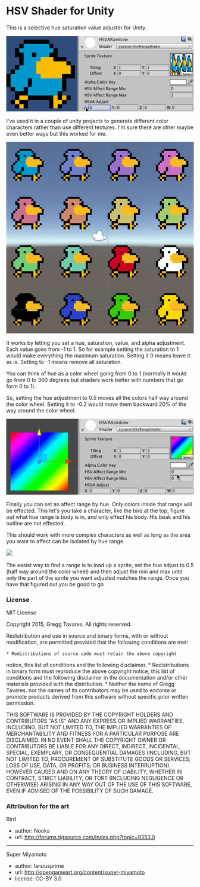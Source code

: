 HSV Shader for Unity
====================

This is a selective hue saturation value adjuster for Unity.

<img src="images/hsva-bird.gif" />

I've used it in a couple of unity projects to generate different color
characters rather than use different textures. I'm sure there are other
maybe even better ways but this worked for me.

<img src="images/birds.png" width="614" height="512" />

It works by letting you set a hue, saturation, value, and alpha
adjustment. Each value goes from -1 to 1. So for example setting
the saturation to 1 would make everything the maximum saturation.
Setting it 0 means leave it as is. Setting to -1 means remove
all saturation.

You can think of hue as a color wheel going from 0 to 1 (normally it would go from 0 to 360 degrees but
shaders work better with numbers that go form 0 to 1).

So, setting the hue adjustment to 0.5 moves all the colors half way around the color wheel. Setting it
to -0.2 would move them backward 20% of the way around the color wheel.

<img src="images/hsva-rainbow.gif" />

Finally you can set an affect range by hue. Only colors inside that range will be effected.
This let's you take a character, like the bird at the top, figure out what hue range is body
is in, and only effect his body. His beak and his outline are not effected.

This should work with more complex characters as well as long as the area you want to affect
can be isolated by hue range.

<img src="images/hsva-miyamono.gif" />

The easist way to find a range is to load up a sprite, set the hue adjust to 0.5 (half way around
the color wheel) and then adjust the min and max until only the part of the sprite you want
adjusted matches the range. Once you have that figured out you be good to go

### License

MIT License

Copyright 2015, Gregg Tavares.
All rights reserved.

Redistribution and use in source and binary forms, with or without
modification, are permitted provided that the following conditions are
met:

    * Redistributions of source code must retain the above copyright
notice, this list of conditions and the following disclaimer.
    * Redistributions in binary form must reproduce the above
copyright notice, this list of conditions and the following disclaimer
in the documentation and/or other materials provided with the
distribution.
    * Neither the name of Gregg Tavares. nor the names of its
contributors may be used to endorse or promote products derived from
this software without specific prior written permission.

THIS SOFTWARE IS PROVIDED BY THE COPYRIGHT HOLDERS AND CONTRIBUTORS
"AS IS" AND ANY EXPRESS OR IMPLIED WARRANTIES, INCLUDING, BUT NOT
LIMITED TO, THE IMPLIED WARRANTIES OF MERCHANTABILITY AND FITNESS FOR
A PARTICULAR PURPOSE ARE DISCLAIMED. IN NO EVENT SHALL THE COPYRIGHT
OWNER OR CONTRIBUTORS BE LIABLE FOR ANY DIRECT, INDIRECT, INCIDENTAL,
SPECIAL, EXEMPLARY, OR CONSEQUENTIAL DAMAGES (INCLUDING, BUT NOT
LIMITED TO, PROCUREMENT OF SUBSTITUTE GOODS OR SERVICES; LOSS OF USE,
DATA, OR PROFITS; OR BUSINESS INTERRUPTION) HOWEVER CAUSED AND ON ANY
THEORY OF LIABILITY, WHETHER IN CONTRACT, STRICT LIABILITY, OR TORT
(INCLUDING NEGLIGENCE OR OTHERWISE) ARISING IN ANY WAY OUT OF THE USE
OF THIS SOFTWARE, EVEN IF ADVISED OF THE POSSIBILITY OF SUCH DAMAGE.

### Attribution for the art

Bird

*   author: Nooks
*   url: http://forums.tigsource.com/index.php?topic=9353.0

---
Super Miyamoto

*   author: larsiusprime
*   url: http://opengameart.org/content/super-miyamoto
*   license: CC-BY 3.0




